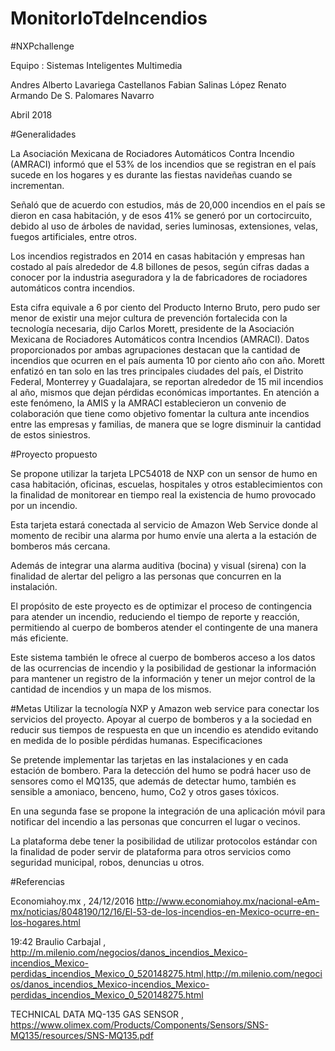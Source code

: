 # MonitorIoTdeIncendios

#NXPchallenge

Equipo : Sistemas Inteligentes Multimedia 

Andres Alberto Lavariega Castellanos
Fabian Salinas López 
Renato Armando De S. Palomares Navarro

Abril 2018


#Generalidades

La Asociación Mexicana de Rociadores Automáticos Contra Incendio (AMRACI) informó que el 53% de los incendios que se registran en el país sucede en los hogares y es durante las fiestas navideñas cuando se incrementan.

Señaló que de acuerdo con estudios, más de 20,000 incendios en el país se dieron en casa habitación, y de esos 41% se generó por un cortocircuito, debido al uso de árboles de navidad, series luminosas, extensiones, velas, fuegos artificiales, entre otros.

Los incendios registrados en 2014 en casas habitación y empresas han costado al país alrededor de 4.8 billones de pesos, según cifras dadas a conocer por la industria aseguradora y la de fabricadores de rociadores automáticos contra incendios. 

Esta cifra equivale a 6 por ciento del Producto Interno Bruto, pero pudo ser menor de existir una mejor cultura de prevención fortalecida con la tecnología necesaria, dijo Carlos Morett, presidente de la Asociación Mexicana de Rociadores Automáticos contra Incendios (AMRACI).  Datos proporcionados por ambas agrupaciones destacan que la cantidad de incendios que ocurren en el país aumenta 10 por ciento año con año. Morett enfatizó en tan solo en las tres principales ciudades del país, el Distrito Federal, Monterrey y Guadalajara, se reportan alrededor de 15 mil incendios al año, mismos que dejan pérdidas económicas importantes. En atención a este fenómeno, la AMIS y la AMRACI establecieron un convenio de colaboración que tiene como objetivo fomentar la cultura ante incendios entre las empresas y familias, de manera que se logre disminuir la cantidad de estos siniestros. 

#Proyecto propuesto

Se propone utilizar la tarjeta LPC54018 de NXP con un sensor de humo en casa habitación, oficinas, escuelas, hospitales y otros establecimientos con la finalidad de monitorear en tiempo real la existencia de humo provocado por un incendio.

Esta tarjeta estará conectada al servicio de Amazon Web Service donde al momento de recibir una alarma por humo envíe una alerta a la estación de bomberos más cercana. 

Además de integrar una alarma auditiva (bocina) y visual (sirena) con la finalidad de alertar del peligro a las personas que concurren en la instalación.

El propósito de este proyecto es de optimizar el proceso de contingencia para atender un incendio, reduciendo el tiempo de reporte y reacción, permitiendo al cuerpo de bomberos atender el contingente de una manera más eficiente.

Este sistema también le ofrece al cuerpo de bomberos acceso a los datos de las ocurrencias de incendio y la posibilidad de gestionar la información para mantener un registro de la información y tener un mejor control de la cantidad de incendios y un mapa de los mismos.

#Metas
Utilizar la tecnología NXP y Amazon web service para conectar los servicios del proyecto.
Apoyar al cuerpo de bomberos y a la sociedad en reducir sus tiempos de respuesta en que un incendio es atendido evitando en medida de lo posible pérdidas humanas. 
Especificaciones

Se pretende implementar las tarjetas en las instalaciones y en cada estación de bombero. Para la detección del humo se podrá hacer uso de sensores como el MQ135, que además de detectar humo, también es sensible a amoniaco, benceno, humo, Co2 y otros gases tóxicos.

En una segunda fase se propone la integración de una aplicación móvil para notificar del incendio a las personas que concurren el lugar o vecinos.

La plataforma debe tener la posibilidad de utilizar protocolos estándar con la finalidad de poder servir de plataforma para otros servicios como seguridad municipal, robos, denuncias u otros.

#Referencias

Economiahoy.mx , 24/12/2016 http://www.economiahoy.mx/nacional-eAm-mx/noticias/8048190/12/16/El-53-de-los-incendios-en-Mexico-ocurre-en-los-hogares.html

19:42 Braulio Carbajal , http://m.milenio.com/negocios/danos_incendios_Mexico-incendios_Mexico-perdidas_incendios_Mexico_0_520148275.html,http://m.milenio.com/negocios/danos_incendios_Mexico-incendios_Mexico-perdidas_incendios_Mexico_0_520148275.html

TECHNICAL DATA MQ-135 GAS SENSOR , https://www.olimex.com/Products/Components/Sensors/SNS-MQ135/resources/SNS-MQ135.pdf

